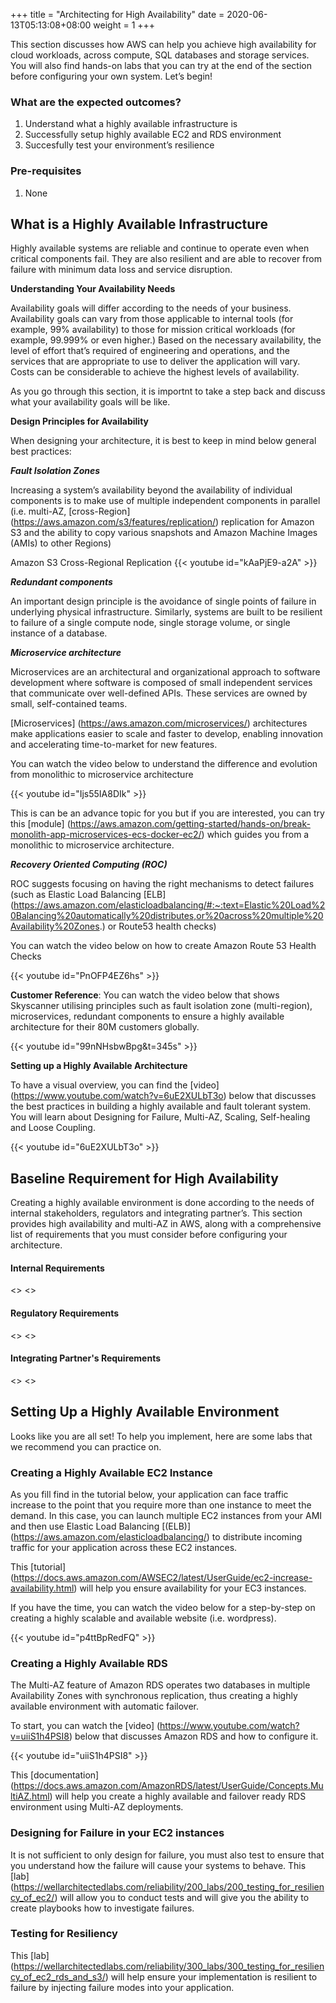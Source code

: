 +++
title = "Architecting for High Availability"
date =  2020-06-13T05:13:08+08:00
weight = 1
+++

This section discusses how AWS can help you achieve high availability for cloud workloads, across compute, SQL databases and storage services. You will also find hands-on labs that you can try at the end of the section before configuring your own system. Let’s begin!

### What are the expected outcomes?

1. Understand what a highly available infrastructure is
2. Successfully setup highly available EC2 and RDS environment
3. Succesfully test your environment’s resilience

### Pre-requisites

1. None

## What is a Highly Available Infrastructure

Highly available systems are reliable and continue to operate even when critical components fail. They are also resilient and are able to recover from failure with minimum data loss and service disruption.

**Understanding Your Availability Needs**

Availability goals will differ according to the needs of your business. Availability goals can vary from those applicable to internal tools (for
example, 99% availability) to those for mission critical workloads (for example,
99.999% or even higher.) Based on the necessary availability, the level of effort
that’s required of engineering and operations, and the services that are
appropriate to use to deliver the application will vary. Costs can be considerable
to achieve the highest levels of availability. 

As you go through this section, it is importnt to take a step back and discuss what your availability goals will be like.

**Design Principles for Availability**

When designing your  architecture, it is best to keep in mind below general best practices:

***Fault Isolation Zones***

Increasing a system’s availability beyond the availability of individual
components is to make use of multiple independent components in parallel (i.e. multi-AZ, [cross-Region] (https://aws.amazon.com/s3/features/replication/) replication for Amazon S3 and the ability to copy various snapshots and Amazon Machine
Images (AMIs) to other Regions)

Amazon S3 Cross-Regional Replication
{{< youtube id="kAaPjE9-a2A" >}}

***Redundant components***

An important design principle is the avoidance of single points of failure in underlying physical infrastructure.  Similarly, systems are built to be resilient to failure of
a single compute node, single storage volume, or single instance of a database. 

***Microservice architecture***

Microservices are an architectural and organizational approach to software development where software is composed of small independent services that communicate over well-defined APIs. These services are owned by small, self-contained teams.

[Microservices] (https://aws.amazon.com/microservices/) architectures make applications easier to scale and faster to develop, enabling innovation and accelerating time-to-market for new features.

You can watch the video below to understand the difference and evolution from monolithic to microservice architecture

{{< youtube id="Ijs55IA8DIk" >}}

This is can be an advance topic for you but if you are interested, you can try this [module] (https://aws.amazon.com/getting-started/hands-on/break-monolith-app-microservices-ecs-docker-ec2/) which guides you from a monolithic to microservice architecture.

***Recovery Oriented Computing (ROC)***

ROC suggests focusing on having the right
mechanisms to detect failures (such as Elastic Load Balancing [ELB] (https://aws.amazon.com/elasticloadbalancing/#:~:text=Elastic%20Load%20Balancing%20automatically%20distributes,or%20across%20multiple%20Availability%20Zones.) or Route53 health checks)

You can watch the video below on how to create Amazon Route 53 Health Checks

{{< youtube id="PnOFP4EZ6hs" >}}

**Customer Reference**: You can watch the video below that shows Skyscanner utilising principles such as fault isolation zone (multi-region), microservices, redundant components to ensure a highly available architecture for their 80M customers globally.

{{< youtube id="99nNHsbwBpg&t=345s" >}}

**Setting up a Highly Available Architecture**

To have a visual overview, you can find the [video] (https://www.youtube.com/watch?v=6uE2XULbT3o) below that discusses the best practices in building a highly available and fault tolerant system. You will learn about Designing for Failure, Multi-AZ, Scaling, Self-healing and Loose Coupling.

{{< youtube id="6uE2XULbT3o" >}}

## Baseline Requirement for High Availability

Creating a highly available environment is done according to the needs of internal stakeholders, regulators and integrating partner’s. This section provides high availability and multi-AZ in AWS, along with a comprehensive list of requirements that you must consider before configuring your architecture.

#### Internal Requirements
<>
<>

#### Regulatory Requirements
<>
<>

#### Integrating Partner's Requirements
<>
<>

## Setting Up a Highly Available Environment

Looks like you are all set! To help you implement, here are some labs that we recommend you can practice on.

### Creating a Highly Available EC2 Instance


As you fill find in the tutorial below, your application can face traffic increase to the point that you require more than one instance to meet the demand. In this case, you can launch multiple EC2 instances from your AMI and then use Elastic Load Balancing [(ELB)] (https://aws.amazon.com/elasticloadbalancing/) to distribute incoming traffic for your application across these EC2 instances. 

This [tutorial] (https://docs.aws.amazon.com/AWSEC2/latest/UserGuide/ec2-increase-availability.html) will help you ensure availability for your EC3 instances.

If you have the time, you can watch the video below for a step-by-step on creating a highly scalable and available website (i.e. wordpress). 

{{< youtube id="p4ttBpRedFQ" >}}

### Creating a Highly Available RDS

The Multi-AZ feature of Amazon RDS operates two databases in multiple Availability Zones with synchronous replication, thus creating a highly available environment with automatic failover.

To start, you can watch the [video] (https://www.youtube.com/watch?v=uiiS1h4PSI8) below that discusses Amazon RDS and how to configure it.

{{< youtube id="uiiS1h4PSI8" >}}

This [documentation] (https://docs.aws.amazon.com/AmazonRDS/latest/UserGuide/Concepts.MultiAZ.html) will help you create a highly available and failover ready RDS environment using Multi-AZ deployments. 


### Designing for Failure in your EC2 instances

It is not sufficient to only design for failure, you must also test to ensure that you understand how the failure will cause your systems to behave. This [lab] (https://wellarchitectedlabs.com/reliability/200_labs/200_testing_for_resiliency_of_ec2/) will allow you to conduct tests and will give you the ability to create playbooks how to investigate failures.

### Testing for Resiliency 

This [lab] (https://wellarchitectedlabs.com/reliability/300_labs/300_testing_for_resiliency_of_ec2_rds_and_s3/) will help ensure your implementation is resilient to failure by injecting failure modes into your application. 
